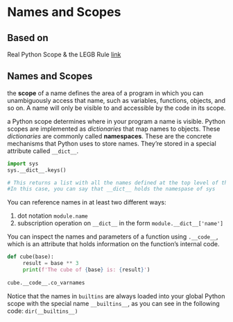 # Names and Scopes

## Based on

Real Python Scope & the LEGB Rule [link](https://realpython.com/python-scope-legb-rule/#using-enclosing-scopes-as-closures)

## Names and Scopes

 the **scope** of a name defines the area of a program in which you can unambiguously access that name, such as variables, functions, objects, and so on. A name will only be visible to and accessible by the code in its scope.

 a Python scope determines where in your program a name is visible. Python scopes are implemented as _dictionaries_ that map names to objects. These _dictionaries_ are commonly called **namespaces**. These are the concrete mechanisms that Python uses to store names. They’re stored in a special attribute called `__dict__`.

```python
import sys
sys.__dict__.keys()

# This returns a list with all the names defined at the top level of the module.
#In this case, you can say that __dict__ holds the namespase of sys
```

You can reference names in at least two different ways:

1. dot notation `module.name`
2. subscription operation on `__dict__` in the form `module.__dict__['name']`

 You can inspect the names and parameters of a function using `.__code__`, which is an attribute that holds information on the function’s internal code.

```python
def cube(base):
     result = base ** 3
     print(f'The cube of {base} is: {result}')
     
cube.__code__.co_varnames
```

 Notice that the names in `builtins` are always loaded into your global Python scope with the special name `__builtins__`, as you can see in the following code: `dir(__builtins__)`
